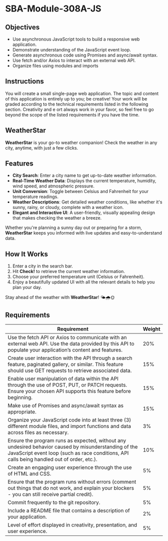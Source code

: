 # SBA-Module-308A-JS

## Objectives

- Use asynchronous JavaScript tools to build a responsive web application.
- Demonstrate understanding of the JavaScript event loop.
- Generate asynchronous code using Promises and async/await syntax.
- Use fetch and/or Axios to interact with an external web API.
- Organize files using modules and imports

## Instructions

 <p>You will create a small single-page web application. The topic and content of this application is 
entirely up to you; be creative!
 Your work will be graded according to the technical requirements listed in the following section. 
Creativity and e ort always work in your favor, so feel free to go beyond the scope of the listed 
requirements if you have the time.</p>

## WeatherStar

**WeatherStar** is your go-to weather companion! Check the weather in any city, anytime, with just a few clicks.

## Features

- **City Search**: Enter a city name to get up-to-date weather information.
- **Real-Time Weather Data**: Displays the current temperature, humidity, wind speed, and atmospheric pressure.
- **Unit Conversion**: Toggle between Celsius and Fahrenheit for your temperature readings.
- **Weather Descriptions**: Get detailed weather conditions, like whether it's sunny, rainy, or cloudy, complete with a weather icon.
- **Elegant and Interactive UI**: A user-friendly, visually appealing design that makes checking the weather a breeze.

Whether you're planning a sunny day out or preparing for a storm, **WeatherStar** keeps you informed with live updates and easy-to-understand data.

## How It Works

1. Enter a city in the search bar.
2. Hit **Check!** to retrieve the current weather information.
3. Choose your preferred temperature unit (Celsius or Fahrenheit).
4. Enjoy a beautifully updated UI with all the relevant details to help you plan your day.

Stay ahead of the weather with **WeatherStar**! 🌤️🌧️🌞

## Requirements

| Requirement                                                                                                                                                                                        | Weight |
| -------------------------------------------------------------------------------------------------------------------------------------------------------------------------------------------------- | ------ |
| Use the fetch API or Axios to communicate with an external web API. Use the data provided by this API to populate your application’s content and features.                                         | 20%    |
| Create user interaction with the API through a search feature, paginated gallery, or similar. This feature should use GET requests to retrieve associated data.                                    | 15%    |
| Enable user manipulation of data within the API through the use of POST, PUT, or PATCH requests. Ensure your chosen API supports this feature before beginning.                                    | 15%    |
| Make use of Promises and async/await syntax as appropriate.                                                                                                                                        | 15%    |
| Organize your JavaScript code into at least three (3) different module files, and import functions and data across files as necessary.                                                             | 3%     |
| Ensure the program runs as expected, without any undesired behavior caused by misunderstanding of the JavaScript event loop (such as race conditions, API calls being handled out of order, etc.). | 10%    |
| Create an engaging user experience through the use of HTML and CSS.                                                                                                                                | 5%     |
| Ensure that the program runs without errors (comment out things that do not work, and explain your blockers - you can still receive partial credit).                                               | 5%     |
| Commit frequently to the git repository.                                                                                                                                                           | 5%     |
| Include a README file that contains a description of your application.                                                                                                                             | 2%     |
| Level of effort displayed in creativity, presentation, and user experience.                                                                                                                        | 5%     |

